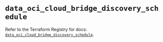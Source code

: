 # `data_oci_cloud_bridge_discovery_schedule`

Refer to the Terraform Registry for docs: [`data_oci_cloud_bridge_discovery_schedule`](https://registry.terraform.io/providers/oracle/oci/6.37.0/docs/data-sources/cloud_bridge_discovery_schedule).
